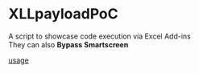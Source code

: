 # XLLpayloadPoC

A script to showcase code execution via Excel Add-ins  
They can also **Bypass Smartscreen**  

[usage](src\images\usage.png)
